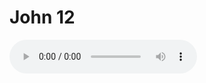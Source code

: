 # John 12

<audio controls>
  <source src="https://openbible.com/audio/hays/BSB_43_Jhn_012_H.mp3" type="audio/mp3" />
  <a href="https://openbible.com/audio/hays/BSB_43_Jhn_012_H.mp3" download="https://openbible.com/audio/hays/BSB_43_Jhn_012_H.mp3">Download MP3 audio</a>.
</audio>

<!--@include: @/bible/translations/bsb/43_jhn/verses/012.md-->